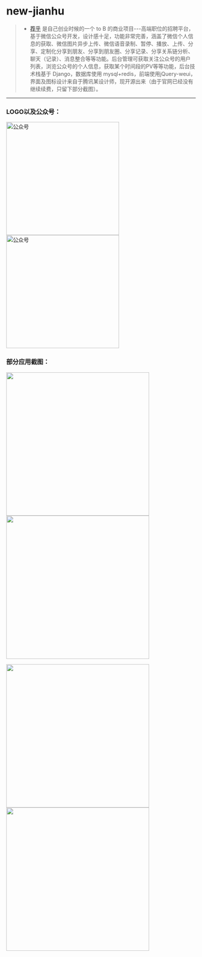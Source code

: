 # new-jianhu 
>* [荐乎](https://www.vzan.com/f/s-636113?typeId=0&h=0) 是自己创业时候的一个 to B 的商业项目---高端职位的招聘平台，基于微信公众号开发，设计感十足，功能非常完善，涵盖了微信个人信息的获取、微信图片异步上传、微信语音录制、暂停、播放、上传、分享、定制化分享到朋友、分享到朋友圈、分享记录、分享关系链分析、聊天（记录）、消息整合等等功能。后台管理可获取关注公众号的用户列表，浏览公众号的个人信息，获取某个时间段的PV等等功能，后台技术栈基于 Django，数据库使用 mysql+redis，前端使用jQuery-weui，界面及图标设计来自于腾讯某设计师，现开源出来（由于官网已经没有继续续费，只留下部分截图）。
---

### LOGO以及公众号：
<img src="http://i.pengxun.cn/thumb/articles/20160809/131152257267080082@200x200.jpg" width="300" alt="公众号" align=center />      <img src="http://oss.vzan.cc/image/jpg/2016/9/17/190134df732e804ed6430f8862caa482600ad1.jpg" width="300" alt="公众号" align=center />

### 部分应用截图：
<img src="http://oss.vzan.cc/image/jpg/2016/9/17/1603558eafbbea90b7408986afdaf4f382782f.jpg" width="380"/>    <img src="http://oss.vzan.cc/image/jpg/2016/9/17/1603552a675d2eb56345f2945ab0d149618b1e.jpg" width="380"/>

<img src="http://oss.vzan.cc/image/jpg/2016/9/17/1603558618432dfe684017b4520a63febc0929.jpg" width="380"/>    <img src="http://oss.vzan.cc/image/jpg/2016/9/17/16035616d0318100874433a2e25ea5dfe0c1c3.jpg" width="380"/>
